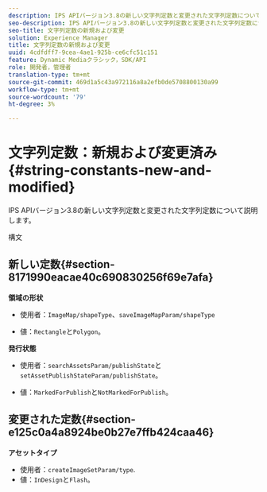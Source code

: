 ```yaml
---
description: IPS APIバージョン3.8の新しい文字列定数と変更された文字列定数について説明します。
seo-description: IPS APIバージョン3.8の新しい文字列定数と変更された文字列定数について説明します。
seo-title: 文字列定数の新規および変更
solution: Experience Manager
title: 文字列定数の新規および変更
uuid: 4cdfdff7-9cea-4ae1-925b-ce6cfc51c151
feature: Dynamic Mediaクラシック，SDK/API
role: 開発者，管理者
translation-type: tm+mt
source-git-commit: 469d1a5c43a972116a8a2efb0de5708800130a99
workflow-type: tm+mt
source-wordcount: '79'
ht-degree: 3%

---
```



# 文字列定数：新規および変更済み{#string-constants-new-and-modified}

IPS APIバージョン3.8の新しい文字列定数と変更された文字列定数について説明します。

構文

## 新しい定数{#section-8171990eacae40c690830256f69e7afa}

**領域の形状**

* 使用者：`ImageMap/shapeType`、`saveImageMapParam/shapeType`

* 値：`Rectangle`と`Polygon`。

**発行状態**

* 使用者：`searchAssetsParam/publishState`と`setAssetPublishStateParam/publishState`。

* 値：`MarkedForPublish`と`NotMarkedForPublish`。

## 変更された定数{#section-e125c0a4a8924be0b27e7ffb424caa46}

**アセットタイプ**

* 使用者：`createImageSetParam/type`.
* 値：`InDesign`と`Flash`。

